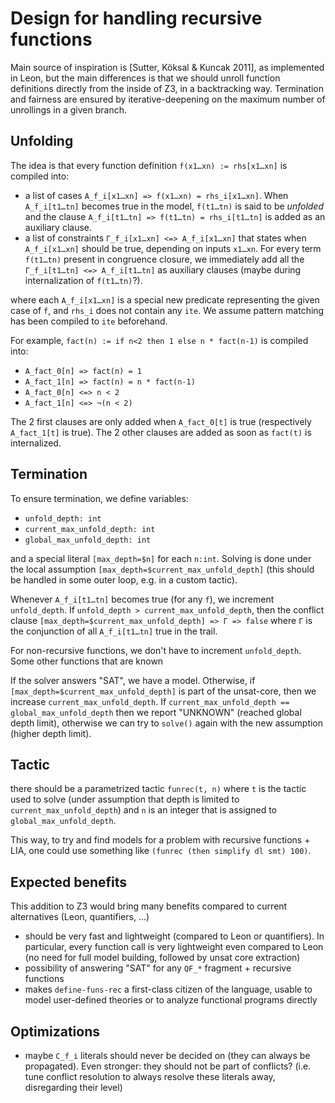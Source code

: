# Design for handling recursive functions

Main source of inspiration is [Sutter, Köksal & Kuncak 2011],
as implemented in Leon, but the main
differences is that we should unroll function definitions directly from the
inside of Z3, in a backtracking way. Termination and fairness are ensured by
iterative-deepening on the maximum number of unrollings in a given branch.

## Unfolding

The idea is that every function definition `f(x1…xn) := rhs[x1…xn]` is
compiled into:

- a list of cases `A_f_i[x1…xn] => f(x1…xn) = rhs_i[x1…xn]`.
  When `A_f_i[t1…tn]` becomes true in the model, `f(t1…tn)` is said to be
  *unfolded* and the clause `A_f_i[t1…tn] => f(t1…tn) = rhs_i[t1…tn]`
  is added as an auxiliary clause.
- a list of constraints `Γ_f_i[x1…xn] <=> A_f_i[x1…xn]`
  that states when `A_f_i[x1…xn]` should be true, depending on inputs `x1…xn`.
  For every term `f(t1…tn)` present in congruence closure, we
  immediately add all the `Γ_f_i[t1…tn] <=> A_f_i[t1…tn]` as auxiliary clauses
  (maybe during internalization of `f(t1…tn)`?).

where each `A_f_i[x1…xn]` is a special new predicate representing the
given case of `f`, and `rhs_i` does not contain any `ite`.
We assume pattern matching has been compiled to `ite` beforehand.

For example, `fact(n) := if n<2 then 1 else n * fact(n-1)` is compiled into:

- `A_fact_0[n] => fact(n) = 1`
- `A_fact_1[n] => fact(n) = n * fact(n-1)`
- `A_fact_0[n] <=> n < 2`
- `A_fact_1[n] <=> ¬(n < 2)`

The 2 first clauses are only added when `A_fact_0[t]` is true
(respectively `A_fact_1[t]` is true).
The 2 other clauses are added as soon as `fact(t)` is internalized.

## Termination

To ensure termination, we define variables:

- `unfold_depth: int`
- `current_max_unfold_depth: int`
- `global_max_unfold_depth: int`

and a special literal `[max_depth=$n]` for each `n:int`.
Solving is done under the local assumption
`[max_depth=$current_max_unfold_depth]` (this should be handled in some outer
loop, e.g. in a custom tactic).

Whenever `A_f_i[t1…tn]` becomes true (for any `f`), we increment
`unfold_depth`. If `unfold_depth > current_max_unfold_depth`, then
the conflict clause `[max_depth=$current_max_unfold_depth] => Γ => false`
where `Γ` is the conjunction of all `A_f_i[t1…tn]` true in the trail.

For non-recursive functions, we don't have to increment `unfold_depth`. Some other functions that are known

If the solver answers "SAT", we have a model.
Otherwise, if `[max_depth=$current_max_unfold_depth]` is part of the
unsat-core, then we increase `current_max_unfold_depth`.
If `current_max_unfold_depth == global_max_unfold_depth` then
we report "UNKNOWN" (reached global depth limit), otherwise we can
try to `solve()` again with the new assumption (higher depth limit).

## Tactic

there should be a parametrized tactic `funrec(t, n)` where `t` is the tactic
used to solve (under assumption that depth is limited to `current_max_unfold_depth`)
and `n` is an integer that is assigned to `global_max_unfold_depth`.

This way, to try and find models for a problem with recursive functions + LIA,
one could use something like `(funrec (then simplify dl smt) 100)`.

## Expected benefits

This addition to Z3 would bring many benefits compared to current alternatives (Leon, quantifiers, …)

- should be very fast and lightweight
  (compared to Leon or quantifiers).
  In particular, every function call is very lightweight even compared to Leon (no need for full model building, followed by unsat core extraction)
- possibility of answering "SAT" for any `QF_*` fragment +
  recursive functions
- makes `define-funs-rec` a first-class citizen of the language,  usable to model user-defined theories or to analyze functional
  programs directly

## Optimizations

- maybe `C_f_i` literals should never be decided on
  (they can always be propagated).
  Even stronger: they should not be part of conflicts?
  (i.e. tune conflict resolution to always resolve
   these literals away, disregarding their level)
